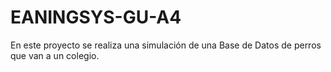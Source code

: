 # EANINGSYS-GU-A4
En este proyecto se realiza una simulación de una Base de Datos de perros que van a un colegio. 
